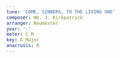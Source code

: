 ```yaml
---
tune: 'COME, SINNERS, TO THE LIVING ONE'
composer: Wm. J. Kirkpatrick
arranger: Neumaster
year: '-'
meter: C.M
key: G Major
anacrusis: 0
---
```

